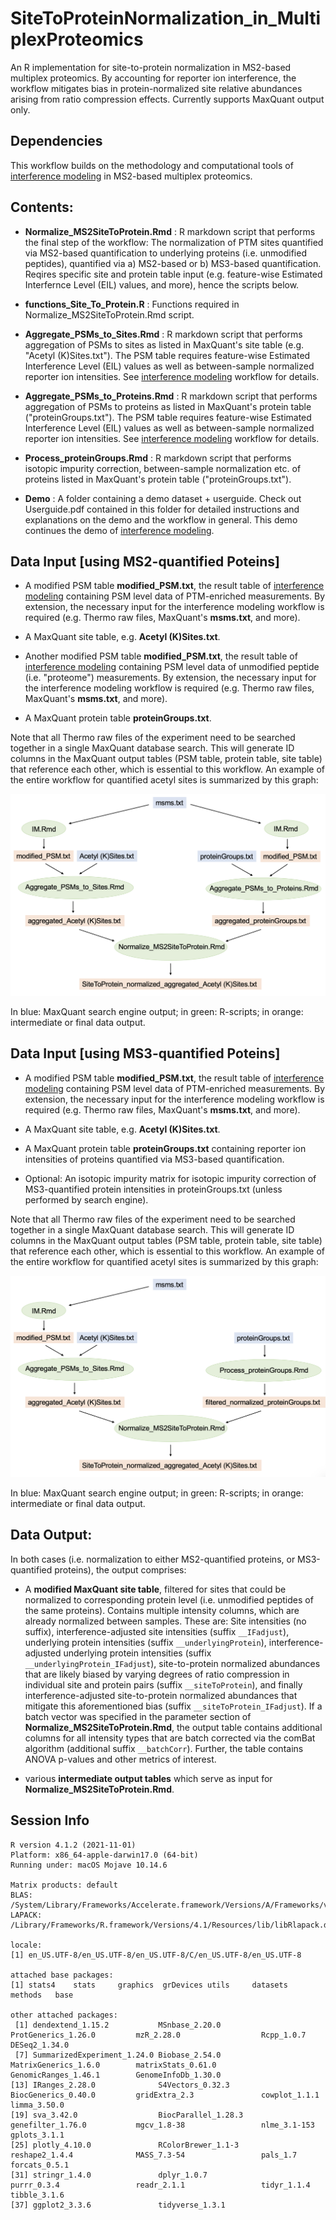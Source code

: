 # SiteToProteinNormalization_in_MultiplexProteomics
An R implementation for site-to-protein normalization in MS2-based multiplex proteomics. By accounting for reporter ion interference, the workflow mitigates bias in protein-normalized site relative abundances arising from ratio compression effects. Currently supports MaxQuant output only. 



## Dependencies
This workflow builds on the methodology and computational tools of [interference modeling](https://github.com/moritzmadern/InterferenceModeling_in_MultiplexProteomics) in MS2-based multiplex proteomics.



## Contents:

- **Normalize_MS2SiteToProtein.Rmd** : R markdown script that performs the final step of the workflow: The normalization of PTM sites quantified via MS2-based quantification to underlying proteins (i.e. unmodified peptides), quantified via a) MS2-based or b) MS3-based quantification. Reqires specific site and protein table input (e.g. feature-wise Estimated Interfernce Level (EIL) values, and more), hence the scripts below.

- **functions_Site_To_Protein.R** : Functions required in Normalize_MS2SiteToProtein.Rmd script.

- **Aggregate_PSMs_to_Sites.Rmd** : R markdown script that performs aggregation of PSMs to sites as listed in MaxQuant's site table (e.g. "Acetyl (K)Sites.txt"). The PSM table requires feature-wise Estimated Interference Level (EIL) values as well as between-sample normalized reporter ion intensities. See [interference modeling](https://github.com/moritzmadern/InterferenceModeling_in_MultiplexProteomics) workflow for details.

- **Aggregate_PSMs_to_Proteins.Rmd** : R markdown script that performs aggregation of PSMs to proteins as listed in MaxQuant's protein table ("proteinGroups.txt"). The PSM table requires feature-wise Estimated Interference Level (EIL) values as well as between-sample normalized reporter ion intensities. See [interference modeling](https://github.com/moritzmadern/InterferenceModeling_in_MultiplexProteomics) workflow for details.

- **Process_proteinGroups.Rmd** : R markdown script that performs isotopic impurity correction, between-sample normalization etc. of proteins listed in MaxQuant's protein table ("proteinGroups.txt").

- **Demo** : A folder containing a demo dataset + userguide. Check out Userguide.pdf contained in this folder for detailed instructions and explanations on the demo and the workflow in general. This demo continues the demo of [interference modeling](https://github.com/moritzmadern/InterferenceModeling_in_MultiplexProteomics).



## Data Input [using MS2-quantified Poteins]

- A modified PSM table **modified_PSM.txt**, the result table of [interference modeling](https://github.com/moritzmadern/InterferenceModeling_in_MultiplexProteomics) containing PSM level data of PTM-enriched measurements. By extension, the necessary input for the interference modeling workflow is required (e.g. Thermo raw files, MaxQuant's **msms.txt**, and more).

- A MaxQuant site table, e.g. **Acetyl (K)Sites.txt**.

- Another modified PSM table **modified_PSM.txt**, the result table of [interference modeling](https://github.com/moritzmadern/InterferenceModeling_in_MultiplexProteomics) containing PSM level data of unmodified peptide (i.e. "proteome") measurements. By extension, the necessary input for the interference modeling workflow is required (e.g. Thermo raw files, MaxQuant's **msms.txt**, and more).

- A MaxQuant protein table **proteinGroups.txt**.

Note that all Thermo raw files of the experiment need to be searched together in a single MaxQuant database search. This will generate ID columns in the MaxQuant output tables (PSM table, protein table, site table) that reference each other, which is essential to this workflow. An example of the entire workflow for quantified acetyl sites is summarized by this graph:

![Screenshot](img/workflow_normToMS2Proteins.png)

In blue: MaxQuant search engine output; in green: R-scripts; in orange: intermediate or final data output.


## Data Input [using MS3-quantified Poteins]

- A modified PSM table **modified_PSM.txt**, the result table of [interference modeling](https://github.com/moritzmadern/InterferenceModeling_in_MultiplexProteomics) containing PSM level data of PTM-enriched measurements. By extension, the necessary input for the interference modeling workflow is required (e.g. Thermo raw files, MaxQuant's **msms.txt**, and more).

- A MaxQuant site table, e.g. **Acetyl (K)Sites.txt**.

- A MaxQuant protein table **proteinGroups.txt** containing reporter ion intensities of proteins quantified via MS3-based quantification.

- Optional: An isotopic impurity matrix for isotopic impurity correction of MS3-quantified protein intensities in proteinGroups.txt (unless performed by search engine).

Note that all Thermo raw files of the experiment need to be searched together in a single MaxQuant database search. This will generate ID columns in the MaxQuant output tables (PSM table, protein table, site table) that reference each other, which is essential to this workflow. An example of the entire workflow for quantified acetyl sites is summarized by this graph:

![Screenshot](img/workflow_normToMS3Proteins.png)

In blue: MaxQuant search engine output; in green: R-scripts; in orange: intermediate or final data output.



## Data Output:

In both cases (i.e. normalization to either MS2-quantified proteins, or MS3-quantified proteins), the output comprises:

- A **modified MaxQuant site table**, filtered for sites that could be normalized to corresponding protein level (i.e. unmodified peptides of the same proteins). Contains multiple intensity columns, which are already normalized between samples. These are: 
Site intensities (no suffix), interference-adjusted site intensities (suffix `__IFadjust`), underlying protein intensities (suffix `__underlyingProtein`), interference-adjusted underlying protein intensities (suffix `__underlyingProtein_IFadjust`),
site-to-protein normalized abundances that are likely biased by varying degrees of ratio compression in individual site and protein pairs (suffix `__siteToProtein`), and finally interference-adjusted site-to-protein normalized abundances that mitigate this aforementioned bias (suffix `__siteToProtein_IFadjust`).
If a batch vector was specified in the parameter section of **Normalize_MS2SiteToProtein.Rmd**, the output table contains additional columns for all intensity types that are batch corrected via the comBat algorithm (additional suffix `__batchCorr`). Further, the table contains ANOVA p-values and other metrics of interest. 

- various **intermediate output tables** which serve as input for **Normalize_MS2SiteToProtein.Rmd**.



## Session Info

```
R version 4.1.2 (2021-11-01)
Platform: x86_64-apple-darwin17.0 (64-bit)
Running under: macOS Mojave 10.14.6

Matrix products: default
BLAS:   /System/Library/Frameworks/Accelerate.framework/Versions/A/Frameworks/vecLib.framework/Versions/A/libBLAS.dylib
LAPACK: /Library/Frameworks/R.framework/Versions/4.1/Resources/lib/libRlapack.dylib

locale:
[1] en_US.UTF-8/en_US.UTF-8/en_US.UTF-8/C/en_US.UTF-8/en_US.UTF-8

attached base packages:
[1] stats4    stats     graphics  grDevices utils     datasets  methods   base     

other attached packages:
 [1] dendextend_1.15.2           MSnbase_2.20.0              ProtGenerics_1.26.0         mzR_2.28.0                  Rcpp_1.0.7                  DESeq2_1.34.0              
 [7] SummarizedExperiment_1.24.0 Biobase_2.54.0              MatrixGenerics_1.6.0        matrixStats_0.61.0          GenomicRanges_1.46.1        GenomeInfoDb_1.30.0        
[13] IRanges_2.28.0              S4Vectors_0.32.3            BiocGenerics_0.40.0         gridExtra_2.3               cowplot_1.1.1               limma_3.50.0               
[19] sva_3.42.0                  BiocParallel_1.28.3         genefilter_1.76.0           mgcv_1.8-38                 nlme_3.1-153                gplots_3.1.1               
[25] plotly_4.10.0               RColorBrewer_1.1-3          reshape2_1.4.4              MASS_7.3-54                 pals_1.7                    forcats_0.5.1              
[31] stringr_1.4.0               dplyr_1.0.7                 purrr_0.3.4                 readr_2.1.1                 tidyr_1.1.4                 tibble_3.1.6               
[37] ggplot2_3.3.6               tidyverse_1.3.1    
```


